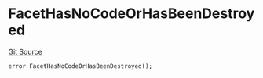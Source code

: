 # FacetHasNoCodeOrHasBeenDestroyed
[Git Source](https://github.com/thrackle-io/tron/blob/bcd51b65303028319f618c7ac3ded4f0d5f7d964/src/protocol/economic/ruleProcessor/RuleProcessorDiamond.sol)


```solidity
error FacetHasNoCodeOrHasBeenDestroyed();
```

